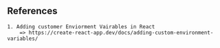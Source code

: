## References
    1. Adding customer Enviorment Vairables in React
        => https://create-react-app.dev/docs/adding-custom-environment-variables/